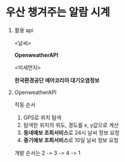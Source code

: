 # 우산 챙겨주는 알람 시계



1. 활용 api

   <날씨>

   **OpenweatherAPI**

   

   <미세먼지>

   **한국환경공단 에어코리아 대기오염정보**



2. OpenweatherAPI

   작동 순서

   1. GPS로 위치 탐색
   2. 탐색한 위치의 위도, 경도를 x, y값으로 계산
   3. **동네예보 조회서비스**로 24시 날씨 정보 요청
   4. **중기예보 조회서비스**로 10일 날씨 정보 요청

   

   개발 순서는 2 -> 3 -> 4 -> 1
   